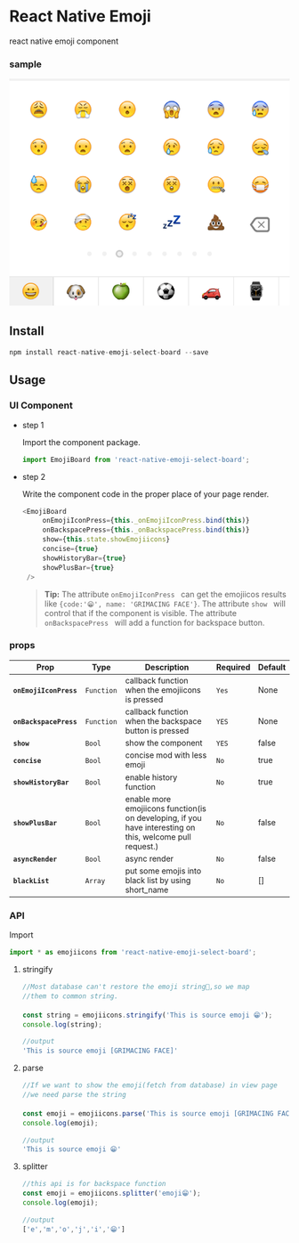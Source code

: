 # React Native Emoji
react native emoji component

<!-- ![emojiicons](docs/emoticons.gif) -->

### sample
![emojiicons](docs/sample.png)

## Install

```js
npm install react-native-emoji-select-board --save
```

## Usage

### UI Component

- step 1

	Import the component package.
	
	```js
	import EmojiBoard from 'react-native-emoji-select-board';
	```
- step 2

	Write the component code in the proper place of your page render.
	
	```js
	<EmojiBoard
		 onEmojiIconPress={this._onEmojiIconPress.bind(this)}
		 onBackspacePress={this._onBackspacePress.bind(this)}
		 show={this.state.showEmojiicons}
		 concise={true}
		 showHistoryBar={true}
		 showPlusBar={true}
     />
	```
	> **Tip:**  The attribute `onEmojiIconPress ` can get the emojiicos results like `{code:'😁', name: 'GRIMACING FACE'}`. The attribute `show ` will control that if the component is visible.  The attribute `onBackspacePress ` will add a function for backspace button. 

### props

| Prop | Type | Description | Required | Default |
|---|---|---|---|---|
|**`onEmojiIconPress `**|`Function `| callback function when the emojiicons is pressed |`Yes`|None|
|**`onBackspacePress `**|`Function `| callback function when the backspace button is pressed |`YES`|None|
|**`show `**|`Bool `| show the component |`YES`| false |
|**`concise `**|`Bool `| concise mod with less emoji |`No`| true |
|**`showHistoryBar `**|`Bool `| enable history function |`No`| true |
|**`showPlusBar `**|`Bool `| enable more emojiicons function(is on developing, if you have interesting on this, welcome pull request.)|`No`| false |
|**`asyncRender `**|`Bool `| async render |`No`| false |
|**`blackList `**|`Array `| put some emojis into black list by using short_name |`No`| [] |

### API

Import

```js
import * as emojiicons from 'react-native-emoji-select-board';
```

1. stringify
	
	```js
	//Most database can't restore the emoji string😤,so we map 
	//them to common string.
	
	const string = emojiicons.stringify('This is source emoji 😁');
	console.log(string);
	```
	```js
	//output
	'This is source emoji [GRIMACING FACE]'
	```
	
2. parse

	```js
	//If we want to show the emoji(fetch from database) in view page
	//we need parse the string
	
	const emoji = emojiicons.parse('This is source emoji [GRIMACING FACE]');
	console.log(emoji);
	```
	```js
	//output
	'This is source emoji 😁'
	```

3. splitter

	```js
	//this api is for backspace function
	const emoji = emojiicons.splitter('emoji😁');
	console.log(emoji);
	```
	```js
	//output
	['e','m','o','j','i','😁']
	```
